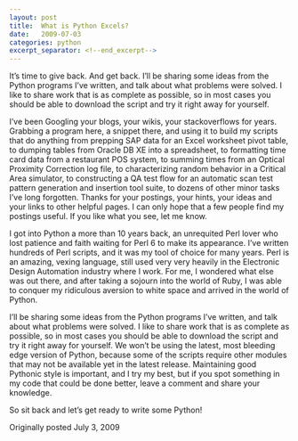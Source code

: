 ```yaml
---
layout: post
title:  What is Python Excels?
date:   2009-07-03
categories: python
excerpt_separator: <!--end_excerpt-->
---
```


It’s time to give back. And get back. I’ll be sharing some ideas from the Python
programs I’ve written, and talk about what problems were solved. I like to share
work that is as complete as possible, so in most cases you should be able to
download the script and try it right away for yourself.

<!--end_excerpt-->

I’ve been Googling your blogs, your wikis, your stackoverflows for years.
Grabbing a program here, a snippet there, and using it to build my scripts that
do anything from prepping SAP data for an Excel worksheet pivot table, to
dumping tables from Oracle DB XE into a spreadsheet, to formatting time card
data from a restaurant POS system, to summing times from an Optical Proximity
Correction log file, to characterizing random behavior in a Critical Area
simulator, to constructing a QA test flow for an automatic scan test pattern
generation and insertion tool suite, to dozens of other minor tasks I’ve long
forgotten. Thanks for your postings, your hints, your ideas and your links to
other helpful pages. I can only hope that a few people find my postings useful.
If you like what you see, let me know.

I got into Python a more than 10 years back, an unrequited Perl lover who lost patience
and faith waiting for Perl 6 to make its appearance. I’ve written hundreds of
Perl scripts, and it was my tool of choice for many years. Perl is an amazing,
vexing language, still used very very heavily in the Electronic Design
Automation industry where I work. For me, I wondered what else was out there,
and after taking a sojourn into the world of Ruby, I was able to conquer my
ridiculous aversion to white space and arrived in the world of Python.

I’ll be sharing some ideas from the Python programs I’ve written, and talk about
what problems were solved. I like to share work that is as complete as possible,
so in most cases you should be able to download the script and try it right away
for yourself. We won’t be using the latest, most bleeding edge version of
Python, because some of the scripts require other modules that may not be
available yet in the latest release. Maintaining good Pythonic style is
important, and I try my best, but if you spot something in my code that could be
done better, leave a comment and share your knowledge.

So sit back and let’s get ready to write some Python!

Originally posted July 3, 2009

